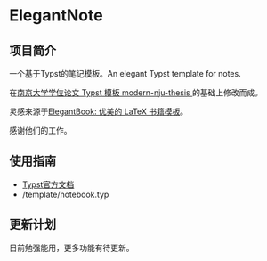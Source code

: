 # ElegantNote

## 项目简介
一个基于Typst的笔记模板。An elegant Typst template for notes.

在[南京大学学位论文 Typst 模板 modern-nju-thesis ](https://github.com/nju-lug/modern-nju-thesis)的基础上修改而成。

灵感来源于[ElegantBook: 优美的 LaTeX 书籍模板](https://github.com/ElegantLaTeX/ElegantBook)。

感谢他们的工作。

## 使用指南
* [Typst官方文档](https://typst.app/docs)
* /template/notebook.typ

## 更新计划
目前勉强能用，更多功能有待更新。
